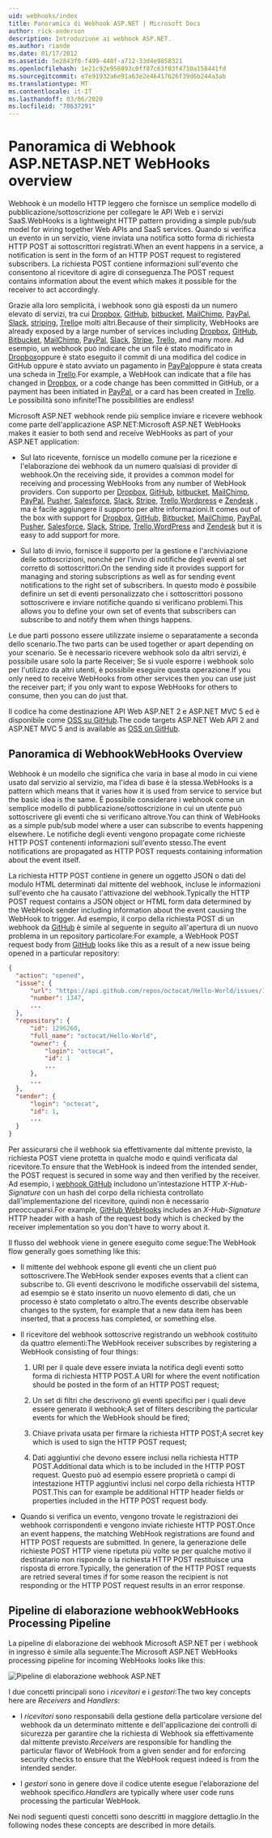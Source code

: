 ```yaml
---
uid: webhooks/index
title: Panoramica di Webhook ASP.NET | Microsoft Docs
author: rick-anderson
description: Introduzione ai webhook ASP.NET.
ms.author: riande
ms.date: 01/17/2012
ms.assetid: 5e2843f0-f499-448f-a712-33d4e9858321
ms.openlocfilehash: 1e21c92e950893c0ff87c63f03f4710a158441fd
ms.sourcegitcommit: e7e91932a6e91a63e2e46417626f39d6b244a3ab
ms.translationtype: MT
ms.contentlocale: it-IT
ms.lasthandoff: 03/06/2020
ms.locfileid: "78637291"
---
```

# <a name="aspnet-webhooks-overview"></a><span data-ttu-id="89c4f-103">Panoramica di Webhook ASP.NET</span><span class="sxs-lookup"><span data-stu-id="89c4f-103">ASP.NET WebHooks overview</span></span>

<span data-ttu-id="89c4f-104">Webhook è un modello HTTP leggero che fornisce un semplice modello di pubblicazione/sottoscrizione per collegare le API Web e i servizi SaaS.</span><span class="sxs-lookup"><span data-stu-id="89c4f-104">WebHooks is a lightweight HTTP pattern providing a simple pub/sub model for wiring together Web APIs and SaaS services.</span></span> <span data-ttu-id="89c4f-105">Quando si verifica un evento in un servizio, viene inviata una notifica sotto forma di richiesta HTTP POST ai sottoscrittori registrati.</span><span class="sxs-lookup"><span data-stu-id="89c4f-105">When an event happens in a service, a notification is sent in the form of an HTTP POST request to registered subscribers.</span></span> <span data-ttu-id="89c4f-106">La richiesta POST contiene informazioni sull'evento che consentono al ricevitore di agire di conseguenza.</span><span class="sxs-lookup"><span data-stu-id="89c4f-106">The POST request contains information about the event which makes it possible for the receiver to act accordingly.</span></span>

<span data-ttu-id="89c4f-107">Grazie alla loro semplicità, i webhook sono già esposti da un numero elevato di servizi, tra cui [Dropbox](http://dropbox.com/), [GitHub](https://www.github.com/), [bitbucket](https://bitbucket.org/), [MailChimp](http://www.mailchimp.com/), [PayPal](http://www.paypal.com/), [Slack](http://www.slack.com), [striping](http://www.stripe.com), [Trello](http://www.trello.com/)e molti altri.</span><span class="sxs-lookup"><span data-stu-id="89c4f-107">Because of their simplicity, WebHooks are already exposed by a large number of services including [Dropbox](http://dropbox.com/), [GitHub](https://www.github.com/), [Bitbucket](https://bitbucket.org/), [MailChimp](http://www.mailchimp.com/), [PayPal](http://www.paypal.com/), [Slack](http://www.slack.com), [Stripe](http://www.stripe.com), [Trello](http://www.trello.com/), and many more.</span></span> <span data-ttu-id="89c4f-108">Ad esempio, un webhook può indicare che un file è stato modificato in [Dropbox](http://dropbox.com/)oppure è stato eseguito il commit di una modifica del codice in GitHub oppure è stato avviato un pagamento in [PayPal](http://www.paypal.com/)oppure è stata creata una scheda in [Trello](http://www.trello.com/).</span><span class="sxs-lookup"><span data-stu-id="89c4f-108">For example, a WebHook can indicate that a file has changed in [Dropbox](http://dropbox.com/), or a code change has been committed in GitHub, or a payment has been initiated in [PayPal](http://www.paypal.com/), or a card has been created in [Trello](http://www.trello.com/).</span></span> <span data-ttu-id="89c4f-109">Le possibilità sono infinite!</span><span class="sxs-lookup"><span data-stu-id="89c4f-109">The possibilities are endless!</span></span>

<span data-ttu-id="89c4f-110">Microsoft ASP.NET webhook rende più semplice inviare e ricevere webhook come parte dell'applicazione ASP.NET:</span><span class="sxs-lookup"><span data-stu-id="89c4f-110">Microsoft ASP.NET WebHooks makes it easier to both send and receive WebHooks as part of your ASP.NET application:</span></span>

* <span data-ttu-id="89c4f-111">Sul lato ricevente, fornisce un modello comune per la ricezione e l'elaborazione dei webhook da un numero qualsiasi di provider di webhook.</span><span class="sxs-lookup"><span data-stu-id="89c4f-111">On the receiving side, it provides a common model for receiving and processing WebHooks from any number of WebHook providers.</span></span> <span data-ttu-id="89c4f-112">Con supporto per [Dropbox](http://dropbox.com/), [GitHub](https://www.github.com/), [bitbucket](https://bitbucket.org/), [MailChimp](http://www.mailchimp.com/), [PayPal](http://www.paypal.com/), [Pusher](http://www.pusher.com), [Salesforce](http://www.salesforce.com), [Slack](http://www.slack.com), [Stripe](http://www.stripe.com), [Trello](http://www.trello.com/),[Wordpress](http://www.wordpress.com) e [Zendesk](https://www.zendesk.com/) , ma è facile aggiungere il supporto per altre informazioni.</span><span class="sxs-lookup"><span data-stu-id="89c4f-112">It comes out of the box with support for [Dropbox](http://dropbox.com/), [GitHub](https://www.github.com/), [Bitbucket](https://bitbucket.org/), [MailChimp](http://www.mailchimp.com/), [PayPal](http://www.paypal.com/), [Pusher](http://www.pusher.com), [Salesforce](http://www.salesforce.com), [Slack](http://www.slack.com), [Stripe](http://www.stripe.com), [Trello](http://www.trello.com/),[WordPress](http://www.wordpress.com) and [Zendesk](https://www.zendesk.com/) but it is easy to add support for more.</span></span>

* <span data-ttu-id="89c4f-113">Sul lato di invio, fornisce il supporto per la gestione e l'archiviazione delle sottoscrizioni, nonché per l'invio di notifiche degli eventi al set corretto di sottoscrittori.</span><span class="sxs-lookup"><span data-stu-id="89c4f-113">On the sending side it provides support for managing and storing subscriptions as well as for sending event notifications to the right set of subscribers.</span></span> <span data-ttu-id="89c4f-114">In questo modo è possibile definire un set di eventi personalizzato che i sottoscrittori possono sottoscrivere e inviare notifiche quando si verificano problemi.</span><span class="sxs-lookup"><span data-stu-id="89c4f-114">This allows you to define your own set of events that subscribers can subscribe to and notify them when things happens.</span></span>

<span data-ttu-id="89c4f-115">Le due parti possono essere utilizzate insieme o separatamente a seconda dello scenario.</span><span class="sxs-lookup"><span data-stu-id="89c4f-115">The two parts can be used together or apart depending on your scenario.</span></span> <span data-ttu-id="89c4f-116">Se è necessario ricevere webhook solo da altri servizi, è possibile usare solo la parte Receiver; Se si vuole esporre i webhook solo per l'utilizzo da altri utenti, è possibile eseguire questa operazione.</span><span class="sxs-lookup"><span data-stu-id="89c4f-116">If you only need to receive WebHooks from other services then you can use just the receiver part; if you only want to expose WebHooks for others to consume, then you can do just that.</span></span>

<span data-ttu-id="89c4f-117">Il codice ha come destinazione API Web ASP.NET 2 e ASP.NET MVC 5 ed è disponibile come [OSS su GitHub](https://github.com/aspnet/WebHooks).</span><span class="sxs-lookup"><span data-stu-id="89c4f-117">The code targets ASP.NET Web API 2 and ASP.NET MVC 5 and is available as [OSS on GitHub](https://github.com/aspnet/WebHooks).</span></span>

## <a name="webhooks-overview"></a><span data-ttu-id="89c4f-118">Panoramica di Webhook</span><span class="sxs-lookup"><span data-stu-id="89c4f-118">WebHooks Overview</span></span>

<span data-ttu-id="89c4f-119">Webhook è un modello che significa che varia in base al modo in cui viene usato dal servizio al servizio, ma l'idea di base è la stessa.</span><span class="sxs-lookup"><span data-stu-id="89c4f-119">WebHooks is a pattern which means that it varies how it is used from service to service but the basic idea is the same.</span></span> <span data-ttu-id="89c4f-120">È possibile considerare i webhook come un semplice modello di pubblicazione/sottoscrizione in cui un utente può sottoscrivere gli eventi che si verificano altrove.</span><span class="sxs-lookup"><span data-stu-id="89c4f-120">You can think of WebHooks as a simple pub/sub model where a user can subscribe to events happening elsewhere.</span></span> <span data-ttu-id="89c4f-121">Le notifiche degli eventi vengono propagate come richieste HTTP POST contenenti informazioni sull'evento stesso.</span><span class="sxs-lookup"><span data-stu-id="89c4f-121">The event notifications are propagated as HTTP POST requests containing information about the event itself.</span></span>

<span data-ttu-id="89c4f-122">La richiesta HTTP POST contiene in genere un oggetto JSON o dati del modulo HTML determinati dal mittente del webhook, incluse le informazioni sull'evento che ha causato l'attivazione del webhook.</span><span class="sxs-lookup"><span data-stu-id="89c4f-122">Typically the HTTP POST request contains a JSON object or HTML form data determined by the WebHook sender including information about the event causing the WebHook to trigger.</span></span> <span data-ttu-id="89c4f-123">Ad esempio, il corpo della richiesta POST di un webhook da [GitHub](https://www.github.com/) è simile al seguente in seguito all'apertura di un nuovo problema in un repository particolare:</span><span class="sxs-lookup"><span data-stu-id="89c4f-123">For example, a WebHook POST request body from [GitHub](https://www.github.com/) looks like this as a result of a new issue being opened in a particular repository:</span></span>

```json
{
  "action": "opened",
  "issue": {
      "url": "https://api.github.com/repos/octocat/Hello-World/issues/1347",
      "number": 1347,
      ...
  },
  "repository": {
      "id": 1296269,
      "full_name": "octocat/Hello-World",
      "owner": {
          "login": "octocat",
          "id": 1
          ...
      },
      ...
  },
  "sender": {
      "login": "octocat",
      "id": 1,
      ...
  }
}
```

<span data-ttu-id="89c4f-124">Per assicurarsi che il webhook sia effettivamente dal mittente previsto, la richiesta POST viene protetta in qualche modo e quindi verificata dal ricevitore.</span><span class="sxs-lookup"><span data-stu-id="89c4f-124">To ensure that the WebHook is indeed from the intended sender, the POST request is secured in some way and then verified by the receiver.</span></span> <span data-ttu-id="89c4f-125">Ad esempio, i [webhook GitHub](https://developer.github.com/webhooks/) includono un'intestazione HTTP *X-Hub-Signature* con un hash del corpo della richiesta controllato dall'implementazione del ricevitore, quindi non è necessario preoccuparsi.</span><span class="sxs-lookup"><span data-stu-id="89c4f-125">For example, [GitHub WebHooks](https://developer.github.com/webhooks/) includes an *X-Hub-Signature* HTTP header with a hash of the request body which is checked by the receiver implementation so you don't have to worry about it.</span></span>

<span data-ttu-id="89c4f-126">Il flusso del webhook viene in genere eseguito come segue:</span><span class="sxs-lookup"><span data-stu-id="89c4f-126">The WebHook flow generally goes something like this:</span></span>

* <span data-ttu-id="89c4f-127">Il mittente del webhook espone gli eventi che un client può sottoscrivere.</span><span class="sxs-lookup"><span data-stu-id="89c4f-127">The WebHook sender exposes events that a client can subscribe to.</span></span> <span data-ttu-id="89c4f-128">Gli eventi descrivono le modifiche osservabili del sistema, ad esempio se è stato inserito un nuovo elemento di dati, che un processo è stato completato o altro.</span><span class="sxs-lookup"><span data-stu-id="89c4f-128">The events describe observable changes to the system, for example that a new data item has been inserted, that a process has completed, or something else.</span></span>

* <span data-ttu-id="89c4f-129">Il ricevitore del webhook sottoscrive registrando un webhook costituito da quattro elementi:</span><span class="sxs-lookup"><span data-stu-id="89c4f-129">The WebHook receiver subscribes by registering a WebHook consisting of four things:</span></span>

     1. <span data-ttu-id="89c4f-130">URI per il quale deve essere inviata la notifica degli eventi sotto forma di richiesta HTTP POST.</span><span class="sxs-lookup"><span data-stu-id="89c4f-130">A URI for where the event notification should be posted in the form of an HTTP POST request;</span></span>

     2. <span data-ttu-id="89c4f-131">Un set di filtri che descrivono gli eventi specifici per i quali deve essere generato il webhook;</span><span class="sxs-lookup"><span data-stu-id="89c4f-131">A set of filters describing the particular events for which the WebHook should be fired;</span></span>

     3. <span data-ttu-id="89c4f-132">Chiave privata usata per firmare la richiesta HTTP POST;</span><span class="sxs-lookup"><span data-stu-id="89c4f-132">A secret key which is used to sign the HTTP POST request;</span></span>

     4. <span data-ttu-id="89c4f-133">Dati aggiuntivi che devono essere inclusi nella richiesta HTTP POST.</span><span class="sxs-lookup"><span data-stu-id="89c4f-133">Additional data which is to be included in the HTTP POST request.</span></span> <span data-ttu-id="89c4f-134">Questo può ad esempio essere proprietà o campi di intestazione HTTP aggiuntivi inclusi nel corpo della richiesta HTTP POST.</span><span class="sxs-lookup"><span data-stu-id="89c4f-134">This can for example be additional HTTP header fields or properties included in the HTTP POST request body.</span></span>

* <span data-ttu-id="89c4f-135">Quando si verifica un evento, vengono trovate le registrazioni dei webhook corrispondenti e vengono inviate richieste HTTP POST.</span><span class="sxs-lookup"><span data-stu-id="89c4f-135">Once an event happens, the matching WebHook registrations are found and HTTP POST requests are submitted.</span></span> <span data-ttu-id="89c4f-136">In genere, la generazione delle richieste POST HTTP viene ripetuta più volte se per qualche motivo il destinatario non risponde o la richiesta HTTP POST restituisce una risposta di errore.</span><span class="sxs-lookup"><span data-stu-id="89c4f-136">Typically, the generation of the HTTP POST requests are retried several times if for some reason the recipient is not responding or the HTTP POST request results in an error response.</span></span>

## <a name="webhooks-processing-pipeline"></a><span data-ttu-id="89c4f-137">Pipeline di elaborazione webhook</span><span class="sxs-lookup"><span data-stu-id="89c4f-137">WebHooks Processing Pipeline</span></span>

<span data-ttu-id="89c4f-138">La pipeline di elaborazione dei webhook Microsoft ASP.NET per i webhook in ingresso è simile alla seguente:</span><span class="sxs-lookup"><span data-stu-id="89c4f-138">The Microsoft ASP.NET WebHooks processing pipeline for incoming WebHooks looks like this:</span></span>

![Pipeline di elaborazione webhook ASP.NET](_static/WebHookReceivers.png)

<span data-ttu-id="89c4f-140">I due concetti principali sono i *ricevitori* e i *gestori*:</span><span class="sxs-lookup"><span data-stu-id="89c4f-140">The two key concepts here are *Receivers* and *Handlers*:</span></span>

* <span data-ttu-id="89c4f-141">I *ricevitori* sono responsabili della gestione della particolare versione del webhook da un determinato mittente e dell'applicazione dei controlli di sicurezza per garantire che la richiesta di Webhook sia effettivamente dal mittente previsto.</span><span class="sxs-lookup"><span data-stu-id="89c4f-141">*Receivers* are responsible for handling the particular flavor of WebHook from a given sender and for enforcing security checks to ensure that the WebHook request indeed is from the intended sender.</span></span>

* <span data-ttu-id="89c4f-142">I *gestori* sono in genere dove il codice utente esegue l'elaborazione del webhook specifico.</span><span class="sxs-lookup"><span data-stu-id="89c4f-142">*Handlers* are typically where user code runs processing the particular WebHook.</span></span>

<span data-ttu-id="89c4f-143">Nei nodi seguenti questi concetti sono descritti in maggiore dettaglio.</span><span class="sxs-lookup"><span data-stu-id="89c4f-143">In the following nodes these concepts are described in more details.</span></span>
